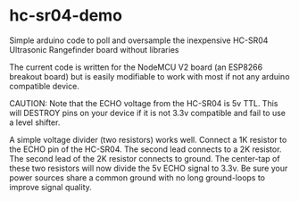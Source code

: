 # hc-sr04-demo
Simple arduino code to poll and oversample the inexpensive HC-SR04 Ultrasonic Rangefinder board without libraries

The current code is written for the NodeMCU V2 board (an ESP8266 breakout board) but is easily modifiable to work with most if not any arduino compatible device.

CAUTION: Note that the ECHO voltage from the HC-SR04 is 5v TTL.  This will DESTROY pins on your device if it is not 3.3v compatible and fail to use a level shifter.

A simple voltage divider (two resistors) works well.  Connect a 1K resistor to the ECHO pin of the HC-SR04. The second lead connects to a 2K resistor. The second lead of the 2K resistor connects to ground.  The center-tap of these two resistors will now divide the 5v ECHO signal to 3.3v.  Be sure your power sources share a common ground with no long ground-loops to improve signal quality.
